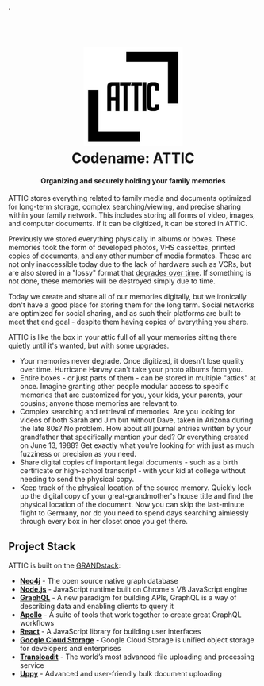 .
<h1 align="center">
  <br>
    <img src="./images/temp-logo.jpg" alt="Temporary Logo" width="200">
  <br>
    Codename: ATTIC
  <br>
</h1>

<h4 align="center">Organizing and securely holding your family memories</h4>

ATTIC stores everything related to family media and documents optimized for long-term storage, complex searching/viewing, and precise sharing within your family network. This includes storing all forms of video, images, and computer documents. If it can be digitized, it can be stored in ATTIC.

Previously we stored everything physically in albums or boxes. These memories took the form of developed photos, VHS cassettes, printed copies of documents, and any other number of media formates. These are not only inaccessible today due to the lack of hardware such as VCRs, but are also stored in a "lossy" format that [degrades over time](https://www.youtube.com/watch?v=Ef7A0-gpwn4). If something is not done, these memories will be destroyed simply due to time.

Today we create and share all of our memories digitally, but we ironically don't have a good place for storing them for the long term. Social networks are optimized for social sharing, and as such their platforms are built to meet that end goal - despite them having copies of everything you share.

ATTIC is like the box in your attic full of all your memories sitting there quietly until it's wanted, but with some upgrades.

- Your memories never degrade. Once digitized, it doesn't lose quality over time. Hurricane Harvey can't take your photo albums from you.
- Entire boxes - or just parts of them - can be stored in multiple "attics" at once. Imagine granting other people modular access to specific memories that are customized for you, your kids, your parents, your cousins; anyone those memories are relevant to.
- Complex searching and retrieval of memories. Are you looking for videos of both Sarah and Jim but without Dave, taken in Arizona during the late 80s? No problem. How about all journal entries written by your grandfather that specifically mention your dad? Or everything created on June 13, 1988? Get exactly what you're looking for with just as much fuzziness or precision as you need.
- Share digital copies of important legal documents - such as a birth certificate or high-school transcript - with your kid at college without needing to send the physical copy.
- Keep track of the physical location of the source memory. Quickly look up the digital copy of your great-grandmother's house title and find the physical location of the document. Now you can skip the last-minute flight to Germany, nor do you need to spend days searching aimlessly through every box in her closet once you get there.

## Project Stack

ATTIC is built on the [GRANDstack](https://grandstack.io/):

- **[Neo4j](https://neo4j.com/product/)** - The open source native graph database
- **[Node.js](https://nodejs.org/en/)** - JavaScript runtime built on Chrome's V8 JavaScript engine
- **[GraphQL](https://graphql.org/)** - A new paradigm for building APIs, GraphQL is a way of describing data and enabling clients to query it
- **[Apollo](https://www.apollographql.com/)** - A suite of tools that work together to create great GraphQL workflows
- **[React](https://reactjs.org/)** - A JavaScript library for building user interfaces
- **[Google Cloud Storage](https://cloud.google.com/storage/)** - Google Cloud Storage is unified object storage for developers and enterprises
- **[Transloadit](https://transloadit.com/)** - The world’s most advanced file uploading and processing service
- **[Uppy](https://uppy.io/)** - Advanced and user-friendly bulk document uploading

<!-- 
## Installing / Getting started

A quick introduction of the minimal setup you need to get a hello world up &
running.

```shell
packagemanager install awesome-project
awesome-project start
awesome-project "Do something!"  # prints "Nah."
```

Here you should say what actually happens when you execute the code above.

### Initial Configuration

Some projects require initial configuration (e.g. access tokens or keys, `npm i`).
This is the section where you would document those requirements.

## Developing

Here's a brief intro about what a developer must do in order to start developing
the project further:

```shell
git clone https://github.com/your/awesome-project.git
cd awesome-project/
packagemanager install
```

And state what happens step-by-step.

### Building

If your project needs some additional steps for the developer to build the
project after some code changes, state them here:

```shell
./configure
make
make install
```

Here again you should state what actually happens when the code above gets
executed.

### Deploying / Publishing

In case there's some step you have to take that publishes this project to a
server, this is the right time to state it.

```shell
packagemanager deploy awesome-project -s server.com -u username -p password
```

And again you'd need to tell what the previous code actually does.

## Features

What's all the bells and whistles this project can perform?
* What's the main functionality
* You can also do another thing
* If you get really randy, you can even do this

## Configuration

Here you should write what are all of the configurations a user can enter when
using the project.

#### Argument 1
Type: `String`  
Default: `'default value'`

State what an argument does and how you can use it. If needed, you can provide
an example below.

Example:
```bash
awesome-project "Some other value"  # Prints "You're nailing this readme!"
```

#### Argument 2
Type: `Number|Boolean`  
Default: 100

Copy-paste as many of these as you need.

## Contributing

When you publish something open source, one of the greatest motivations is that
anyone can just jump in and start contributing to your project.

These paragraphs are meant to welcome those kind souls to feel that they are
needed. You should state something like:

"If you'd like to contribute, please fork the repository and use a feature
branch. Pull requests are warmly welcome."

If there's anything else the developer needs to know (e.g. the code style
guide), you should link it here. If there's a lot of things to take into
consideration, it is common to separate this section to its own file called
`CONTRIBUTING.md` (or similar). If so, you should say that it exists here.

## Links

Even though this information can be found inside the project on machine-readable
format like in a .json file, it's good to include a summary of most useful
links to humans using your project. You can include links like:

- Project homepage: https://your.github.com/awesome-project/
- Repository: https://github.com/your/awesome-project/
- Issue tracker: https://github.com/your/awesome-project/issues
  - In case of sensitive bugs like security vulnerabilities, please contact
    my@email.com directly instead of using issue tracker. We value your effort
    to improve the security and privacy of this project!
- Related projects:
  - Your other project: https://github.com/your/other-project/
  - Someone else's project: https://github.com/someones/awesome-project/


## Licensing

One really important part: Give your project a proper license. Here you should
state what the license is and how to find the text version of the license.
Something like:

"The code in this project is licensed under MIT license."
 -->